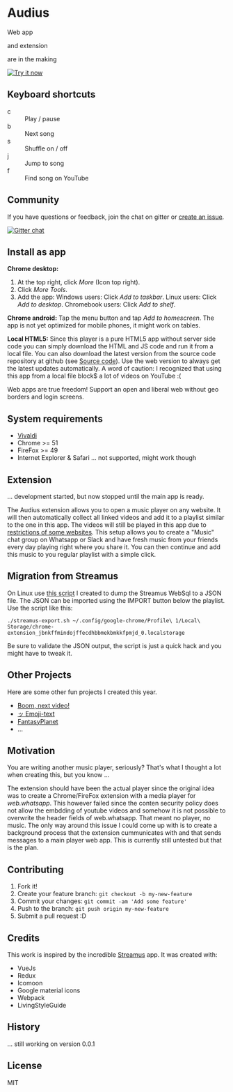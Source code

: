 # Audius

Web app

and extension 

are in the making

<a href="https://chrome.google.com/webstore/detail/???">
<img alt="Try it now" src="https://camo.githubusercontent.com/334b4f665751356b1f4afb758f8ddde55b9c71b8/68747470733a2f2f7261772e6769746875622e636f6d2f476f6f676c654368726f6d652f6368726f6d652d6170702d73616d706c65732f6d61737465722f74727969746e6f77627574746f6e5f736d616c6c2e706e67" title="Click here to install this app from the Chrome Web Store" data-canonical-src="https://raw.github.com/GoogleChrome/chrome-app-samples/master/tryitnowbutton_small.png" style="max-width:100%;">
</a>


## Keyboard shortcuts

<dl>
	<dt>c</dt>
	<dd>Play / pause</dd>
	<dt>b</dt>
	<dd>Next song</dd>
	<dt>s</dt>
	<dd>Shuffle on / off</dd>
	<dt>j</dt>
	<dd>Jump to song</dd>
	<dt>f</dt>
	<dd>Find song on YouTube</dd>
</dl>

## Community

If you have questions or feedback, join the chat on gitter or [create an issue](https://github.com/select/audius/issues).

[![Gitter chat](https://badges.gitter.im/gitterHQ/gitter.png)](https://gitter.im/audius-player/Lobby)


## Install as app

**Chrome desktop:**

1.  At the top right, click _More_ (Icon top right).
2.  Click _More Tools_.
3.  Add the app:
    Windows users: Click _Add to taskbar_.
    Linux users: Click _Add to desktop_.
    Chromebook users: Click _Add to shelf_.

**Chrome android:**
Tap the menu button and tap _Add to homescreen_. The app is not yet optimized for mobile phones, it might work on tables.

**Local HTML5:**
Since this player is a pure HTML5 app without server side code you can simply download the HTML and JS code and run it from a local file. You can also download the latest version from the source code repository at github (see [Source code](#source-code)). Use the web version to always get the latest updates automatically. A word of caution: I recognized that using this app from a local file block$ a lot of videos on YouTube :(

Web apps are true freedom! Support an open and liberal web without geo borders and login screens.

## System requirements

*   [Vivaldi](https://vivaldi.com/download/)
*   Chrome >= 51
*   FireFox >= 49
*   Internet Explorer & Safari ... not supported, might work though

## Extension

... development started, but now stopped until the main app is ready.

The Audius extension allows you to open a music player on any website. It will then automatically collect all linked videos and add it to a playlist similar to the one in this app. The videos will still be played in this app due to [restrictions of some websites](#motivation). This setup allows you to create a "Music" chat group on Whatsapp or Slack and have fresh music from your friends every day playing right where you share it. You can then continue and add this music to you regular playlist with a simple click.


## Migration from Streamus

On Linux use [this script](https://github.com/select/audius/blob/master/src/scripts/streamus-export.sh) I created to dump the Streamus WebSql to a JSON file. The JSON can be imported using the IMPORT button below the playlist. Use the script like this:

```
./streamus-export.sh ~/.config/google-chrome/Profile\ 1/Local\ Storage/chrome-extension_jbnkffmindojffecdhbbmekbmkkfpmjd_0.localstorage
```

Be sure to validate the JSON output, the script is just a quick hack and you might have to tweak it.

## Other Projects

Here are some other fun projects I created this year.

*   [Boom, next video!](https://github.com/select/boomnext/)
*   [ッ Emoji-text](http://emoji-text.com/)
*   [FantasyPlanet](https://www.fantasyplanet.de/)
*   ...

## Motivation

You are writing another music player, seriously? That's what I thought a lot when creating this, but you know ...

The extension should have been the actual player since the original idea was to create a Chrome/FireFox extension with a media player for _web.whatsapp_. This however failed since the conten security policy does not allow the embdding of youtube videos and somehow it is not possible to overwrite the header fields of web.whatsapp. That meant no player, no music. The only way around this issue I could come up with is to create a background process that the extension cummunicates with and that sends messages to a main player web app. This is currently still untested but that is the plan.


## Contributing

1. Fork it!
2. Create your feature branch: `git checkout -b my-new-feature`
3. Commit your changes: `git commit -am 'Add some feature'`
4. Push to the branch: `git push origin my-new-feature`
5. Submit a pull request :D


## Credits

This work is inspired by the incredible [Streamus](https://www.reddit.com/r/streamus/) app.
It was created with:

*   VueJs
*   Redux
*   Icomoon
*   Google material icons
*   Webpack
*   LivingStyleGuide


## History

... still working on version 0.0.1

## License

MIT
